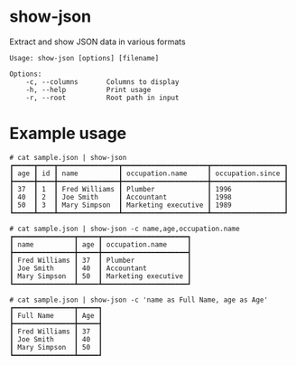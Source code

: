 # show-json

Extract and show JSON data in various formats

    Usage: show-json [options] [filename]

    Options:
        -c, --columns       Columns to display
        -h, --help          Print usage
        -r, --root          Root path in input

# Example usage

    # cat sample.json | show-json
    ┏━━━━━┳━━━━┳━━━━━━━━━━━━━━━┳━━━━━━━━━━━━━━━━━━━━━┳━━━━━━━━━━━━━━━━━━┓
    ┃ age ┃ id ┃ name          ┃ occupation.name     ┃ occupation.since ┃
    ┣━━━━━╋━━━━╋━━━━━━━━━━━━━━━╋━━━━━━━━━━━━━━━━━━━━━╋━━━━━━━━━━━━━━━━━━┫
    ┃ 37  ┃ 1  ┃ Fred Williams ┃ Plumber             ┃ 1996             ┃
    ┃ 40  ┃ 2  ┃ Joe Smith     ┃ Accountant          ┃ 1998             ┃
    ┃ 50  ┃ 3  ┃ Mary Simpson  ┃ Marketing executive ┃ 1989             ┃
    ┗━━━━━┻━━━━┻━━━━━━━━━━━━━━━┻━━━━━━━━━━━━━━━━━━━━━┻━━━━━━━━━━━━━━━━━━┛

    # cat sample.json | show-json -c name,age,occupation.name
    ┏━━━━━━━━━━━━━━━┳━━━━━┳━━━━━━━━━━━━━━━━━━━━━┓
    ┃ name          ┃ age ┃ occupation.name     ┃
    ┣━━━━━━━━━━━━━━━╋━━━━━╋━━━━━━━━━━━━━━━━━━━━━┫
    ┃ Fred Williams ┃ 37  ┃ Plumber             ┃
    ┃ Joe Smith     ┃ 40  ┃ Accountant          ┃
    ┃ Mary Simpson  ┃ 50  ┃ Marketing executive ┃
    ┗━━━━━━━━━━━━━━━┻━━━━━┻━━━━━━━━━━━━━━━━━━━━━┛

    # cat sample.json | show-json -c 'name as Full Name, age as Age'
    ┏━━━━━━━━━━━━━━━┳━━━━━┓
    ┃ Full Name     ┃ Age ┃
    ┣━━━━━━━━━━━━━━━╋━━━━━┫
    ┃ Fred Williams ┃ 37  ┃
    ┃ Joe Smith     ┃ 40  ┃
    ┃ Mary Simpson  ┃ 50  ┃
    ┗━━━━━━━━━━━━━━━┻━━━━━┛
